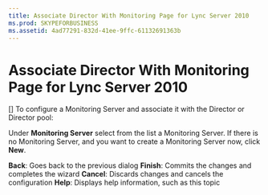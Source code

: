 ```yaml
---
title: Associate Director With Monitoring Page for Lync Server 2010
ms.prod: SKYPEFORBUSINESS
ms.assetid: 4ad77291-832d-41ee-9ffc-61132691363b
---
```



# Associate Director With Monitoring Page for Lync Server 2010
[]
To configure a Monitoring Server and associate it with the Director or Director pool:
  
    
    

Under **Monitoring Server** select from the list a Monitoring Server.
If there is no Monitoring Server, and you want to create a Monitoring Server now, click **New**.
  
    
    

 **Back**: Goes back to the previous dialog **Finish**: Commits the changes and completes the wizard **Cancel**: Discards changes and cancels the configuration **Help**: Displays help information, such as this topic
